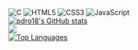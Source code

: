<div align="center">
  <div align="left">
    <img src="https://img.shields.io/badge/c-%2300599C.svg?style=for-the-badge&logo=c&logoColor=white" alt="C">
    <img src="https://img.shields.io/badge/html5-%23E34F26.svg?style=for-the-badge&logo=html5&logoColor=white" alt="HTML5">
    <img src="https://img.shields.io/badge/css3-%231572B6.svg?style=for-the-badge&logo=css3&logoColor=white" alt="CSS3">
    <img src="https://img.shields.io/badge/javascript-%23323330.svg?style=for-the-badge&logo=javascript&logoColor=%23F7DF1E" alt="JavaScript">
  </div>
  
  <div align="left">
    <a href="http://www.github.com/pdro18">
      <img src="https://github-readme-stats.vercel.app/api?username=pdro18&show_icons=true&hide=&count_private=true&title_color=a855f7&text_color=ffffff&icon_color=a855f7&bg_color=000000&hide_border=true&show_icons=true" alt="pdro18's GitHub stats" />
    </a>
    <br>
    <a href="http://www.github.com/pdro18">
      <img src="https://github-readme-streak-stats.herokuapp.com/?user=pdro18&stroke=ffffff&background=000000&ring=a855f7&fire=a855f7&currStreakNum=ffffff&currStreakLabel=a855f7&sideNums=ffffff&sideLabels=ffffff&dates=ffffff&hide_border=true" />
    </a>
    <br>
    <a href="https://github.com/pdro18" align="left">
      <img src="https://github-readme-stats.vercel.app/api/top-langs/?username=pdro18&langs_count=10&title_color=a855f7&text_color=ffffff&icon_color=a855f7&bg_color=000000&hide_border=true&locale=en&custom_title=Top%20%Languages" alt="Top Languages" />
    </a>
  </div>
</div>
